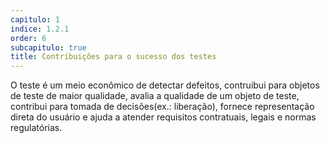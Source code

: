```yaml
---
capitulo: 1
indice: 1.2.1
order: 6
subcapitulo: true
title: Contribuições para o sucesso dos testes
---
```


<p>O teste é um meio econômico de detectar defeitos, contruibui para objetos de teste de maior qualidade, avalia a qualidade de um objeto de teste, contribui para tomada de decisões(ex.: liberação), fornece representação direta do usuário e ajuda a atender requisitos contratuais, legais e normas regulatórias.</p>
